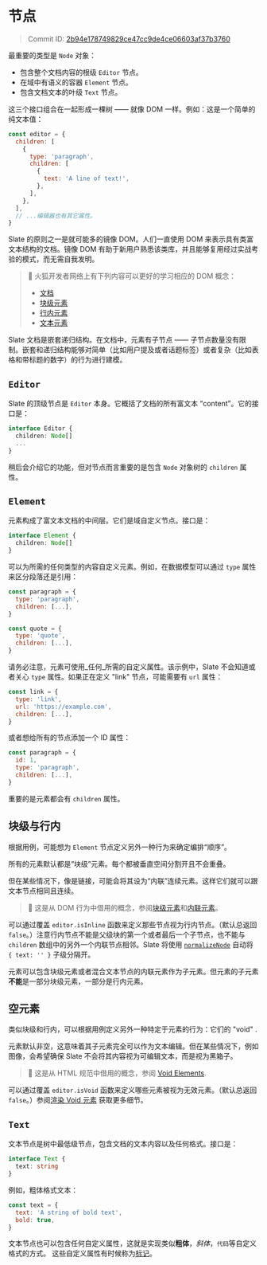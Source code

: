 # 节点

> Commit ID: [2b94e178749829ce47cc9de4ce06603af37b3760](https://github.com/ianstormtaylor/slate/blob/main/docs/concepts/02-nodes.md)

最重要的类型是 `Node` 对象：

- 包含整个文档内容的根级 `Editor` 节点。
- 在域中有语义的容器 `Element` 节点。
- 包含文档文本的叶级 `Text` 节点。

这三个接口组合在一起形成一棵树 —— 就像 DOM 一样。例如：这是一个简单的纯文本值：

```javascript
const editor = {
  children: [
    {
      type: 'paragraph',
      children: [
        {
          text: 'A line of text!',
        },
      ],
    },
  ],
  // ...编辑器也有其它属性。
}
```

Slate 的原则之一是就可能多的镜像 DOM。人们一直使用 DOM 来表示具有类富文本结构的文档。镜像 DOM 有助于新用户熟悉该类库，并且能够复用经过实战考验的模式，而无需自我发明。

> 🤖 火狐开发者网络上有下列内容可以更好的学习相应的 DOM 概念：
>
> - [文档](https://developer.mozilla.org/en-US/docs/Web/API/Document)
> - [块级元素](https://developer.mozilla.org/en-US/docs/Web/HTML/Block-level_elements)
> - [行内元素](https://developer.mozilla.org/en-US/docs/Web/HTML/Inline_elements)
> - [文本元素](https://developer.mozilla.org/en-US/docs/Web/API/Text)

Slate 文档是嵌套递归结构。在文档中，元素有子节点 —— 子节点数量没有限制。嵌套和递归结构能够对简单（比如用户提及或者话题标签）或者复杂（比如表格和带标题的数字）的行为进行建模。

## `Editor`

Slate 的顶级节点是 `Editor` 本身。它概括了文档的所有富文本 “content”。它的接口是：

```typescript
interface Editor {
  children: Node[]
  ...
}
```

稍后会介绍它的功能，但对节点而言重要的是包含 `Node` 对象树的 `children` 属性。

## `Element`

元素构成了富文本文档的中间层。它们是域自定义节点。接口是：

```typescript
interface Element {
  children: Node[]
}
```

可以为所需的任何类型的内容自定义元素。例如，在数据模型可以通过 `type` 属性来区分段落还是引用：

```javascript
const paragraph = {
  type: 'paragraph',
  children: [...],
}

const quote = {
  type: 'quote',
  children: [...],
}
```

请务必注意，元素可使用_任何_所需的自定义属性。该示例中，Slate 不会知道或者关心 `type` 属性。如果正在定义 "link" 节点，可能需要有 `url` 属性：

```javascript
const link = {
  type: 'link',
  url: 'https://example.com',
  children: [...],
}
```

或者想给所有的节点添加一个 ID 属性：

```javascript
const paragraph = {
  id: 1,
  type: 'paragraph',
  children: [...],
}
```

重要的是元素都会有 `children` 属性。

## 块级与行内

根据用例，可能想为 `Element` 节点定义另外一种行为来确定编排“顺序”。

所有的元素默认都是“块级”元素。每个都被垂直空间分割开且不会重叠。

但在某些情况下，像是链接，可能会将其设为“内联”连续元素。这样它们就可以跟文本节点相同且连续。

> 🤖 这是从 DOM 行为中借用的概念，参阅[块级元素](https://developer.mozilla.org/en-US/docs/Web/HTML/Block-level_elements)和[内联元素](https://developer.mozilla.org/en-US/docs/Web/HTML/Inline_elements)。

可以通过覆盖 `editor.isInline` 函数来定义那些节点视为行内节点。（默认总返回 `false`。）注意行内节点不能是父级块的第一个或者最后一个子节点，也不能与 `children` 数组中的另外一个内联节点相邻。Slate 将使用 [`normalizeNode`](11-normalizing.md#built-in-constraints) 自动将 `{ text: '' }` 子级分隔开。

元素可以包含块级元素或者混合文本节点的内联元素作为子元素。但元素的子元素**不能**是一部分块级元素，一部分是行内元素。

## 空元素

类似块级和行内，可以根据用例定义另外一种特定于元素的行为：它们的 "void" .

元素默认非空，这意味着其子元素完全可以作为文本编辑。但在某些情况下，例如图像，会希望确保 Slate 不会将其内容视为可编辑文本，而是视为黑箱子。

> 🤖 这是从 HTML 规范中借用的概念，参阅 [Void Elements](https://www.w3.org/TR/2011/WD-html-markup-20110405/syntax.html#void-element).

可以通过覆盖 `editor.isVoid` 函数来定义哪些元素被视为无效元素。（默认总返回 `false`。）参阅[渲染 Void 元素](../api/nodes/element.md#rendering-void-elements) 获取更多细节。

## `Text`

文本节点是树中最低级节点，包含文档的文本内容以及任何格式。接口是：

```typescript
interface Text {
  text: string
}
```

例如，粗体格式文本：

```javascript
const text = {
  text: 'A string of bold text',
  bold: true,
}
```

文本节点也可以包含任何自定义属性，这就是实现类似**粗体**，_斜体_，`代码`等自定义格式的方式。
这些自定义属性有时候称为[标记](../api/nodes/editor.md#mark-methods)。
